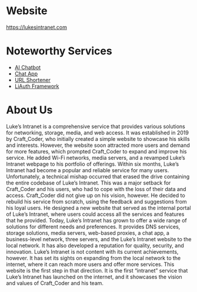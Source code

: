 # Website
https://lukesintranet.com
# Noteworthy Services
- [AI Chatbot](https://ai.lukesintranet.com)
- [Chat App](https://chat.lukesintranet.com)
- [URL Shortener](https://lntl.ink)
- [LiAuth Framework](https://developer.lukesintranet.com/liauth)
# About Us
Luke’s Intranet is a comprehensive service that provides various solutions for networking, storage, media, and web access. It was established in 2019 by Craft_Coder, who initially created a simple website to showcase his skills and interests. However, the website soon attracted more users and demand for more features, which prompted Craft_Coder to expand and improve his service. He added Wi-Fi networks, media servers, and a revamped Luke’s Intranet webpage to his portfolio of offerings. Within six months, Luke’s Intranet had become a popular and reliable service for many users.
Unfortunately, a technical mishap occurred that erased the drive containing the entire codebase of Luke’s Intranet. This was a major setback for Craft_Coder and his users, who had to cope with the loss of their data and access. Craft_Coder did not give up on his vision, however. He decided to rebuild his service from scratch, using the feedback and suggestions from his loyal users. He designed a new website that served as the internal portal of Luke’s Intranet, where users could access all the services and features that he provided.
Today, Luke’s Intranet has grown to offer a wide range of solutions for different needs and preferences. It provides DNS services, storage solutions, media servers, web-based proxies, a chat app, a business-level network, three servers, and the Luke’s Intranet website to the local network. It has also developed a reputation for quality, security, and innovation. Luke’s Intranet is not content with its current achievements, however. It has set its sights on expanding from the local network to the internet, where it can reach more users and offer more services. This website is the first step in that direction. It is the first “intranet” service that Luke’s Intranet has launched on the internet, and it showcases the vision and values of Craft_Coder and his team.
